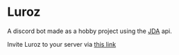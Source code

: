 # Luroz 
A discord bot made as a hobby project using the [JDA](https://github.com/DV8FromTheWorld/JDA) api.

Invite Luroz to your server via [this link](https://discord.com/oauth2/authorize?client_id=585171262276370463&scope=bot&permissions=8)